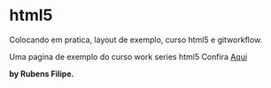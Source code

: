 # html5
Colocando em pratica, layout de exemplo, curso html5 e gitworkflow.

Uma pagina de exemplo do curso work series html5 
Confira <a href="https://srubens.github.io/html5" target="_blank">Aqui</a>

<p><b>by Rubens Filipe.</b></p>



